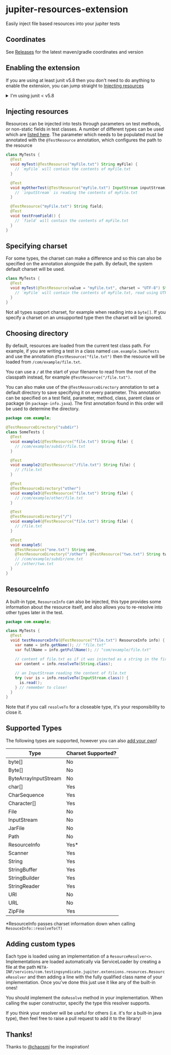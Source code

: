 # jupiter-resources-extension

Easily inject file based resources into your jupiter tests

## Coordinates

See [Releases](https://github.com/testingsyndicate/jupiter-resources-extension/releases) for the latest maven/gradle
coordinates and version

## Enabling the extension

If you are using at least junit v5.8 then you don't need to do anything to enable the extension, you can
jump straight to [Injecting resources](#injecting-resources)

<details>
  <summary>I'm using junit &lt; v5.8</summary>

  You can enable the extension on a per-test class basis using the `@ExtendWith` annotation to register
  the `ResourcesExtension` like so:

  ```java
  @ExtendWith(ResourcesExtension.class)
  class MyTests {
    // ...
  }
  ```

  Alternatively the extension also advertises itself for automatic registration, providing you have enabled
  it via setting the property `junit.jupiter.extensions.autodetection.enabled` to `true`.  How you do this
  will differ depending on your build tool.
</details>

## Injecting resources

Resources can be injected into tests through parameters on test methods, or non-static fields in test classes.  A number
of different types can be used which are [listed here](#supported-types).  The parameter which needs to be populated must be
annotated with the `@TestResource` annotation, which configures the path to the resource

```java
class MyTests {
  @Test
  void myTest(@TestResource("myFile.txt") String myFile) {
    // `myFile` will contain the contents of myFile.txt
  }

  @Test
  void myOtherTest(@TestResource("myFile.txt") InputStream inputStream) {
    // `inputStream` is reading the contents of myFile.txt
  }

  @TestResource("myFile.txt") String field;
  @Test
  void testFromField() {
    // `field` will contain the contents of myFile.txt
  }
}
```

## Specifying charset

For some types, the charset can make a difference and so this can also be specified on the annotation alongside the path.
By default, the system default charset will be used.

```java
class MyTests {
  @Test
  void myTest(@TestResource(value = "myFile.txt", charset = "UTF-8") String myFile) {
    // `myFile` will contain the contents of myFile.txt, read using UTF-8
  }
}
```

Not all types support charset, for example when reading into a `byte[]`.  If you specify a charset on an unsupported type
then the charset will be ignored.

## Choosing directory

By default, resources are loaded from the current test class path.  For example, if you are writing a test in a class
named `com.example.SomeTests` and use the annotation `@TestResource("file.txt")` then the resource will be loaded from
`/com/example/file.txt`.

You can use a `/` at the start of your filename to read from the root of the classpath instead, for example
`@TestResource("/file.txt")`.

You can also make use of the `@TestResourceDirectory` annotation to set a default directory to save specifying it
on every parameter.  This annotation can be specified on a test field, parameter, method, class, parent class or package
(in `package-info.java`).  The first annotation found in this order will be used to determine the directory.

```java
package com.example;

@TestResourceDirectory("subdir")
class SomeTests {
  @Test
  void example1(@TestResource("file.txt") String file) {
    // /com/example/subdir/file.txt
  }

  @Test
  void example2(@TestResource("/file.txt") String file) {
    // /file.txt
  }

  @Test
  @TestResourceDirectory("other")
  void example3(@TestResource("file.txt") String file) {
    // /com/example/other/file.txt
  }

  @Test
  @TestResourceDirectory("/")
  void example4(@TestResource("file.txt") String file) {
    // /file.txt
  }

  @Test
  void example5(
    @TestResource("one.txt") String one,
    @TestResourceDirectory("/other") @TestResource("two.txt") String two) {
    // /com/example/subdir/one.txt
    // /other/two.txt
  }
}
```

## ResourceInfo

A built-in type, `ResourceInfo` can also be injected, this type provides some information about the resource itself, and
also allows you to re-resolve into other types later in the test.

```java
package com.example;

class MyTests {
  @Test
  void testResourceInfo(@TestResource("file.txt") ResourceInfo info) {
    var name = info.getName(); // "file.txt"
    var fullName = info.getFullName(); // "com/example/file.txt"

    // content of file.txt as if it was injected as a string in the first place
    var content = info.resolveTo(String.class);
    
    // an InputStream reading the content of file.txt
    try (var is = info.resolveTo(InputStream.class)) {
      is.read();
    } // remember to close!
  }
}
```

Note that if you call `resolveTo` for a closeable type, it's your responsibility to close it.

## Supported Types

The following types are supported, however you can also [add your own](#adding-custom-types)!

| Type                 | Charset Supported? |
|----------------------|--------------------|
| byte[]               | No                 |
| Byte[]               | No                 |
| ByteArrayInputStream | No                 |
| char[]               | Yes                |
| CharSequence         | Yes                |
| Character[]          | Yes                |
| File                 | No                 |
| InputStream          | No                 |
| JarFile              | No                 |
| Path                 | No                 |
| ResourceInfo         | Yes*               |
| Scanner              | Yes                |
| String               | Yes                |
| StringBuffer         | Yes                |
| StringBuilder        | Yes                |
| StringReader         | Yes                |
| URI                  | No                 |
| URL                  | No                 |
| ZipFile              | Yes                |

*ResourceInfo passes charset information down when calling `ResouceInfo::resolveTo(T)`

## Adding custom types

Each type is loaded using an implementation of a `ResourceResolver<>`.  Implementations are loaded automatically
via ServiceLoader by creating a file at the path `META-INF/services/com.testingsyndicate.jupiter.extensions.resources.ResourceResolver`
and then adding a line with the fully qualified class name of your implementation.  Once you've done this just use
it like any of the built-in ones!

You should implement the `doResolve` method in your implementation.  When calling the super constructor, specify
the type this resolver supports.

If you think your resolver will be useful for others (i.e. it's for a built-in java type), then feel free to raise a
pull request to add it to the library!

## Thanks!

Thanks to [@chaosmi](https://github.com/chaosmi) for the inspiration!

